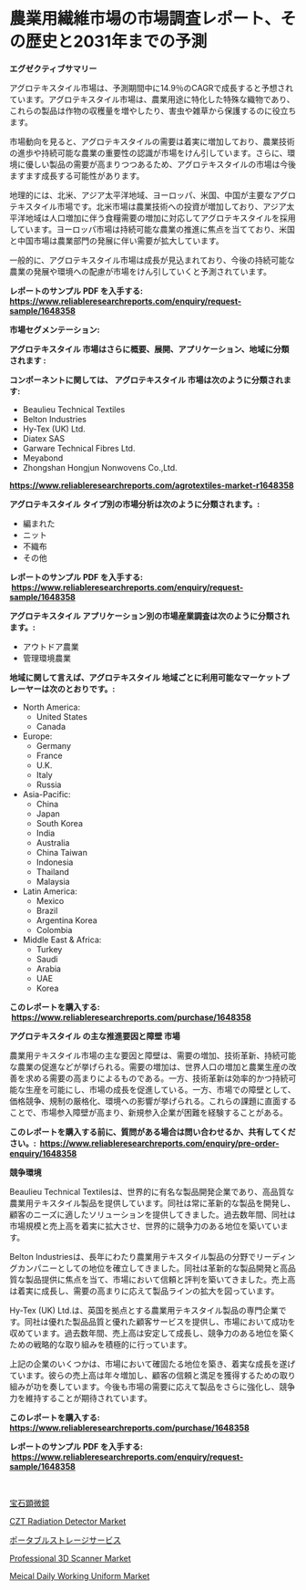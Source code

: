 <p><h1>農業用繊維市場の市場調査レポート、その歴史と2031年までの予測</h1></p><p><strong>エグゼクティブサマリー</strong></p>
<p><p>アグロテキスタイル市場は、予測期間中に14.9％のCAGRで成長すると予想されています。アグロテキスタイル市場は、農業用途に特化した特殊な織物であり、これらの製品は作物の収穫量を増やしたり、害虫や雑草から保護するのに役立ちます。</p><p>市場動向を見ると、アグロテキスタイルの需要は着実に増加しており、農業技術の進歩や持続可能な農業の重要性の認識が市場をけん引しています。さらに、環境に優しい製品の需要が高まりつつあるため、アグロテキスタイルの市場は今後ますます成長する可能性があります。</p><p>地理的には、北米、アジア太平洋地域、ヨーロッパ、米国、中国が主要なアグロテキスタイル市場です。北米市場は農業技術への投資が増加しており、アジア太平洋地域は人口増加に伴う食糧需要の増加に対応してアグロテキスタイルを採用しています。ヨーロッパ市場は持続可能な農業の推進に焦点を当てており、米国と中国市場は農業部門の発展に伴い需要が拡大しています。</p><p>一般的に、アグロテキスタイル市場は成長が見込まれており、今後の持続可能な農業の発展や環境への配慮が市場をけん引していくと予測されています。</p></p>
<p><strong>レポートのサンプル PDF を入手する: <a href="https://www.reliableresearchreports.com/enquiry/request-sample/1648358">https://www.reliableresearchreports.com/enquiry/request-sample/1648358</a></strong></p>
<p><strong>市場セグメンテーション:</strong></p>
<p><strong> アグロテキスタイル 市場はさらに概要、展開、アプリケーション、地域に分類されます :</strong></p>
<p><strong>コンポーネントに関しては、 アグロテキスタイル 市場は次のように分類されます: &nbsp;</strong></p>
<p><ul><li>Beaulieu Technical Textiles</li><li>Belton Industries</li><li>Hy-Tex (UK) Ltd.</li><li>Diatex SAS</li><li>Garware Technical Fibres Ltd.</li><li>Meyabond</li><li>Zhongshan Hongjun Nonwovens Co.,Ltd.</li></ul></p>
<p><strong><a href="https://www.reliableresearchreports.com/agrotextiles-market-r1648358">https://www.reliableresearchreports.com/agrotextiles-market-r1648358</a></strong></p>
<p><strong> アグロテキスタイル タイプ別の市場分析は次のように分類されます。:</strong></p>
<p><ul><li>編まれた</li><li>ニット</li><li>不織布</li><li>その他</li></ul></p>
<p><strong>レポートのサンプル PDF を入手する: &nbsp;<a href="https://www.reliableresearchreports.com/enquiry/request-sample/1648358">https://www.reliableresearchreports.com/enquiry/request-sample/1648358</a></strong></p>
<p><strong> アグロテキスタイル アプリケーション別の市場産業調査は次のように分類されます。:</strong></p>
<p><ul><li>アウトドア農業</li><li>管理環境農業</li></ul></p>
<p><strong>地域に関して言えば、アグロテキスタイル 地域ごとに利用可能なマーケットプレーヤーは次のとおりです。:</strong></p>
<p><ul>
    <li>
        North America:
        <ul>
            <li>United States</li>
            <li>Canada</li>
        </ul>
    </li>
    <li>
        Europe:
        <ul>
            <li>Germany</li>
            <li>France</li>
            <li>U.K.</li>
            <li>Italy</li>
            <li>Russia</li>
        </ul>
    </li>
    <li>
        Asia-Pacific:
        <ul>
            <li>China</li>
            <li>Japan</li>
            <li>South Korea</li>
            <li>India</li>
            <li>Australia</li>
            <li>China Taiwan</li>
            <li>Indonesia</li>
            <li>Thailand</li>
            <li>Malaysia</li>
        </ul>
    </li>
    <li>
        Latin America:
        <ul>
            <li>Mexico</li>
            <li>Brazil</li>
            <li>Argentina Korea</li>
            <li>Colombia</li>
        </ul>
    </li>
    <li>
        Middle East & Africa:
        <ul>
            <li>Turkey</li>
            <li>Saudi</li>
            <li>Arabia</li>
            <li>UAE</li>
            <li>Korea</li>
        </ul>
    </li>
    </ul></p>
<p><strong>このレポートを購入する: &nbsp;<a href="https://www.reliableresearchreports.com/purchase/1648358">https://www.reliableresearchreports.com/purchase/1648358</a></strong></p>
<p><strong>アグロテキスタイル の主な推進要因と障壁 市場</strong></p>
<p><p>農業用テキスタイル市場の主な要因と障壁は、需要の増加、技術革新、持続可能な農業の促進などが挙げられる。需要の増加は、世界人口の増加と農業生産の改善を求める需要の高まりによるものである。一方、技術革新は効率的かつ持続可能な生産を可能にし、市場の成長を促進している。一方、市場での障壁として、価格競争、規制の厳格化、環境への影響が挙げられる。これらの課題に直面することで、市場参入障壁が高まり、新規参入企業が困難を経験することがある。</p></p>
<p><strong>このレポートを購入する前に、質問がある場合は問い合わせるか、共有してください。:&nbsp; <a href="https://www.reliableresearchreports.com/enquiry/pre-order-enquiry/1648358">https://www.reliableresearchreports.com/enquiry/pre-order-enquiry/1648358</a></strong></p>
<p><strong>競争環境</strong></p>
<p><p>Beaulieu Technical Textilesは、世界的に有名な製品開発企業であり、高品質な農業用テキスタイル製品を提供しています。同社は常に革新的な製品を開発し、顧客のニーズに適したソリューションを提供してきました。過去数年間、同社は市場規模と売上高を着実に拡大させ、世界的に競争力のある地位を築いています。</p><p>Belton Industriesは、長年にわたり農業用テキスタイル製品の分野でリーディングカンパニーとしての地位を確立してきました。同社は革新的な製品開発と高品質な製品提供に焦点を当て、市場において信頼と評判を築いてきました。売上高は着実に成長し、需要の高まりに応えて製品ラインの拡大を図っています。</p><p>Hy-Tex (UK) Ltd.は、英国を拠点とする農業用テキスタイル製品の専門企業です。同社は優れた製品品質と優れた顧客サービスを提供し、市場において成功を収めています。過去数年間、売上高は安定して成長し、競争力のある地位を築くための戦略的な取り組みを積極的に行っています。</p><p>上記の企業のいくつかは、市場において確固たる地位を築き、着実な成長を遂げています。彼らの売上高は年々増加し、顧客の信頼と満足を獲得するための取り組みが功を奏しています。今後も市場の需要に応えて製品をさらに強化し、競争力を維持することが期待されています。</p></p>
<p><strong>このレポートを購入する: &nbsp; <a href="https://www.reliableresearchreports.com/purchase/1648358">https://www.reliableresearchreports.com/purchase/1648358</a></strong></p>
<p><strong>レポートのサンプル PDF を入手する: &nbsp;<a href="https://www.reliableresearchreports.com/enquiry/request-sample/1648358">https://www.reliableresearchreports.com/enquiry/request-sample/1648358</a></strong><strong></strong></p>
<p>&nbsp;</p>
<p><p><a href="https://medium.com/@attyourniture/2024%E5%B9%B4%E3%81%8B%E3%82%892031%E5%B9%B4%E3%81%AE%E6%9C%9F%E9%96%93%E3%81%AB%E4%BA%88%E6%B8%AC%E3%81%95%E3%82%8C%E3%82%8B%E3%82%B8%E3%82%A7%E3%83%A0%E9%A1%95%E5%BE%AE%E9%8F%A1%E5%B8%82%E5%A0%B4%E3%81%AE%E3%83%88%E3%83%AC%E3%83%B3%E3%83%89%E3%82%84%E5%B8%82%E5%A0%B4%E5%88%86%E6%9E%90-a9ef038d3837">宝石顕微鏡</a></p><p><a href="https://github.com/vimar16th/Market-Research-Report-List-4/blob/main/czt-radiation-detector-market.md">CZT Radiation Detector Market</a></p><p><a href="https://github.com/roulaayoub-saad/Market-Research-Report-List-1/blob/main/177389428159.md">ポータブルストレージサービス</a></p><p><a href="https://github.com/luckyshygirl/Market-Research-Report-List-4/blob/main/professional-3d-scanner-market.md">Professional 3D Scanner Market</a></p><p><a href="https://www.linkedin.com/pulse/meical-daily-working-uniform-market-research-report-its-pno7e?trackingId=XuUlwhKkKmEENfgqX4rgOg%3D%3D">Meical Daily Working Uniform Market</a></p></p>